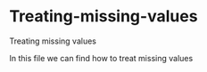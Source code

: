 # Treating-missing-values
Treating missing values

In this file we can find how to treat missing values
